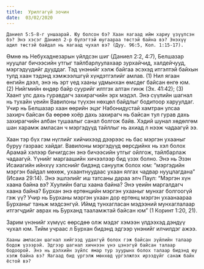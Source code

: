 ```yaml
---
title:  Урилгагүй зочин
date:  03/02/2020
---
```


`Даниел 5:5-8-г уншаарай. Юу болсон бэ? Хаан яагаад ийм хариу үзүүлсэн бэ? Энэ хэсэг Даниел 2-р бүлэгтэй юугаараа төстэй байна вэ? Энэхүү адил төстэй байдал нь яагаад чухал вэ? (Дуу. 96:5, Кол. 1:15-17).`

Өмнө нь Небухаднезарын үйлдсэн шиг (Даниел 2:2, 4:7), Белшазар нууцлаг бичээсийн утгыг тайлбарлуулахаар зурхайчид, халдейчууд, мэргэдүүдийг дууддаг. Тэд үнэнийг хэлж байгаа эсэхэд итгэлтэй байхын тулд хаан тэдэнд хэмжээлшгүй хүндэтгэлийг амлав. (1) Нил ягаан өнгийн дээл, энэ нь эрт үед хааны удмынхан өмсдөг байсан өнгө юм. (2) Нийгмийн өндөр байр суурийг илтгэх алтан гинж (Эх. 41:42); (3) Хаант улс дахь гуравдагч захирагчийн эрх мэдэл. Энэ сүүлийн шагнал нь тухайн үеийн Вавилоны түүхэн нөхцөл байдлыг бодитоор харуулдаг. Учир нь Белшазар хаан өөрийн эцэг Набонидустай хамтран улсаа захирч байсан ба өөрөө хоёр дахь захирагч нь байсан тул гурав дахь захирагчийн албан тушаалыг санал болгож байв. Хэдий шунал хөдөлгөм шан харамж амласан ч мэргэдүүд тайллыг нь ахиад л нээж чадаагүй ээ.

Хаан тэр бүх гэм нүглийг хийчихээд дээрээс нь бас мэргэн ухааныг буруу газраас хайдаг. Вавилоны мэргэдүүд өөрсдийнх нь хэл болох Арамай хэлээр бичигдсэн энэ бичээсийн утгыг ойлгож, тайлбарлаж чадаагүй. Үүнийг маргаашийн хичээлээр бид үзэх болно. Энэ нь Эзэн Исаиагийн ийнхүү хэлснийг  бидэнд сануулж болох юм: “мэргэдийн мэргэн байдал мөхөж, ухаантнуудаас ухаан ялгах чадвар нууцлагдана” (Исаиа 29:14).  Энэ эшлэлийг иш татсаны дараа элч Паул: “Мэргэн хүн хаана байна вэ? Хуулийн багш хаана байна? Энэ үеийн маргалдагч хаана байна? Бурхан энэ ертөнцийн мэргэн ухааныг мунхаг болгоогүй гэж үү? Учир нь Бурханы мэргэн ухаан дор ертөнц мэргэн ухаанаараа Бурханыг таньж мэдсэнгүй. Иймд тунхагласан мэдээний мунхаглалаар итгэгчдийг аврах нь Бурханд тааламжтай байсан юм” (1 Коринт 1:20, 21).

Зарим үнэнийг хүмүүс өөрсдөө олж мэдэг хэмээн үлдээхэд дэндүү чухал юм. Тийм учраас л Бурхан бидэнд эдгээр үнэнийг илчилдэг ажээ.

`Хааны амласан шагнал хийгээд удахгүй болох гэж байсан зүйлийн талаар бодож үзээрэй. Эдгээр шагнал хичнээн үнэ цэнэгүй байсан талаар бодоорой. Энэ нь дэлхийн зүйлс ямар тур зуурынх болох талаар бидэнд юу хэлж байна вэ? Яагаад бид үргэлж мөнхөд үргэлжлэх ирээдүйг санаж байх ёстой вэ?`
